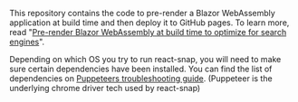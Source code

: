 This repository contains the code to pre-render a Blazor WebAssembly application at build time and then deploy it to GitHub pages. To learn more, read "[Pre-render Blazor WebAssembly at build time to optimize for search engines](https://swimburger.net/blog/dotnet/pre-render-blazor-webassembly-at-build-time-to-optimize-for-search-engines)".

Depending on which OS you try to run react-snap, you will need to make sure certain dependencies have been installed. You can find the list of dependencies on [Puppeteers troubleshooting guide](https://github.com/puppeteer/puppeteer/blob/main/docs/troubleshooting.md). (Puppeteer is the underlying chrome driver tech used by react-snap)
